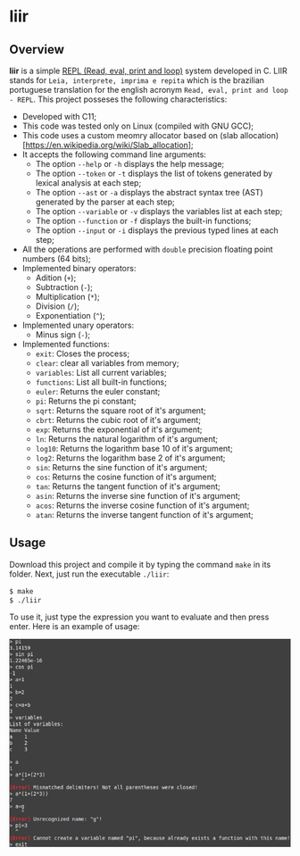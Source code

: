 # liir

## Overview

**liir** is a simple [REPL (Read, eval, print and loop)](https://en.wikipedia.org/wiki/Read%E2%80%93eval%E2%80%93print_loop) system developed in C. LIIR stands for `Leia, interprete, imprima e repita` which is the brazilian portuguese translation for the english acronym `Read, eval, print and loop - REPL`. 
This project posseses the following characteristics:

- Developed with C11;
- This code was tested only on Linux (compiled with GNU GCC);
- This code uses a custom meomry allocator based on (slab allocation)[https://en.wikipedia.org/wiki/Slab_allocation];
- It accepts the following command line arguments:
    - The option `--help` or `-h` displays the help message;
    - The option `--token` or `-t` displays the list of tokens generated by lexical analysis at each step;
    - The option `--ast` or `-a` displays the abstract syntax tree (AST) generated by the parser at each step;
    - The option `--variable` or `-v` displays the variables list at each step;
    - The option `--function` or `-f` displays the built-in functions;
    - The option `--input` or `-i` displays the previous typed lines at each step;
- All the operations are performed with `double` precision floating point numbers (64 bits);
- Implemented binary operators:
    - Adition (`+`);
    - Subtraction (`-`);
    - Multiplication (`*`);
    - Division (`/`);
    - Exponentiation (`^`);
- Implemented unary operators:
    - Minus sign (`-`);
- Implemented functions:
    - `exit`: Closes the process;
    - `clear`: clear all variables from memory;
    - `variables`: List all current variables;
    - `functions`: List all built-in functions;
    - `euler`: Returns the euler constant;
    - `pi`: Returns the pi constant;
    - `sqrt`: Returns the square root of it's argument;
    - `cbrt`: Returns the cubic root of it's argument;
    - `exp`: Returns the exponential of it's argument;
    - `ln`: Returns the natural logarithm of it's argument;
    - `log10`: Returns the logarithm base 10 of it's argument;
    - `log2`: Returns the logarithm base 2 of it's argument;
    - `sin`: Returns the sine function of it's argument;
    - `cos`: Returns the cosine function of it's argument;
    - `tan`: Returns the tangent function of it's argument;
    - `asin`: Returns the inverse sine function of it's argument;
    - `acos`: Returns the inverse cosine function of it's argument;
    - `atan`: Returns the inverse tangent function of it's argument;

## Usage

Download this project and compile it by typing the command `make` in its folder. Next, just run the executable `./liir`:

```console
$ make
$ ./liir
```

To use it, just type the expression you want to evaluate and then press enter. Here is an example of usage:

![usage](./usage.png)